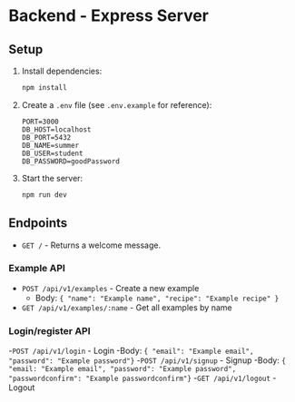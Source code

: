 # Backend - Express Server

## Setup

1. Install dependencies:

   ```bash
   npm install
   ```

2. Create a `.env` file (see `.env.example` for reference):

   ```env
   PORT=3000
   DB_HOST=localhost
   DB_PORT=5432
   DB_NAME=summer
   DB_USER=student
   DB_PASSWORD=goodPassword
   ```

3. Start the server:
   ```bash
   npm run dev
   ```


## Endpoints

- `GET /` - Returns a welcome message.

### Example API

- `POST /api/v1/examples` - Create a new example
  - Body: `{ "name": "Example name", "recipe": "Example recipe" }`
- `GET /api/v1/examples/:name` - Get all examples by name

### Login/register API

-`POST /api/v1/login` - Login
   -Body: `{ "email": "Example email", "password": "Example password"}`
-`POST /api/v1/signup` - Signup
   -Body: `{ "email: "Example email", "password": "Example password", "passwordconfirm": "Example passwordconfirm"}`
-`GET /api/v1/logout` - Logout
